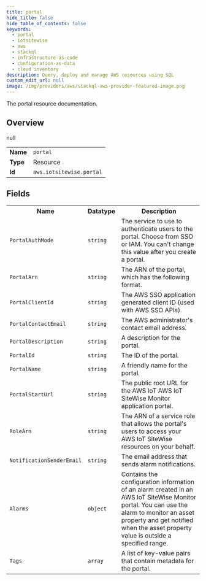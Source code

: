 ```yaml
---
title: portal
hide_title: false
hide_table_of_contents: false
keywords:
  - portal
  - iotsitewise
  - aws
  - stackql
  - infrastructure-as-code
  - configuration-as-data
  - cloud inventory
description: Query, deploy and manage AWS resources using SQL
custom_edit_url: null
image: /img/providers/aws/stackql-aws-provider-featured-image.png
---
```

The portal resource documentation.

## Overview
<table><tbody>
<tr><td><b>Name</b></td><td><code>portal</code></td></tr>
<tr><td><b>Type</b></td><td>Resource</td></tr>
null
<tr><td><b>Id</b></td><td><code>aws.iotsitewise.portal</code></td></tr>
</tbody></table>

## Fields
<table><tbody>
<tr><th>Name</th><th>Datatype</th><th>Description</th></tr>
<tr><td><code>PortalAuthMode</code></td><td><code>string</code></td><td>The service to use to authenticate users to the portal. Choose from SSO or IAM. You can't change this value after you create a portal.</td></tr><tr><td><code>PortalArn</code></td><td><code>string</code></td><td>The ARN of the portal, which has the following format.</td></tr><tr><td><code>PortalClientId</code></td><td><code>string</code></td><td>The AWS SSO application generated client ID (used with AWS SSO APIs).</td></tr><tr><td><code>PortalContactEmail</code></td><td><code>string</code></td><td>The AWS administrator's contact email address.</td></tr><tr><td><code>PortalDescription</code></td><td><code>string</code></td><td>A description for the portal.</td></tr><tr><td><code>PortalId</code></td><td><code>string</code></td><td>The ID of the portal.</td></tr><tr><td><code>PortalName</code></td><td><code>string</code></td><td>A friendly name for the portal.</td></tr><tr><td><code>PortalStartUrl</code></td><td><code>string</code></td><td>The public root URL for the AWS IoT AWS IoT SiteWise Monitor application portal.</td></tr><tr><td><code>RoleArn</code></td><td><code>string</code></td><td>The ARN of a service role that allows the portal's users to access your AWS IoT SiteWise resources on your behalf.</td></tr><tr><td><code>NotificationSenderEmail</code></td><td><code>string</code></td><td>The email address that sends alarm notifications.</td></tr><tr><td><code>Alarms</code></td><td><code>object</code></td><td>Contains the configuration information of an alarm created in an AWS IoT SiteWise Monitor portal. You can use the alarm to monitor an asset property and get notified when the asset property value is outside a specified range.</td></tr><tr><td><code>Tags</code></td><td><code>array</code></td><td>A list of key-value pairs that contain metadata for the portal.</td></tr>
</tbody></table>